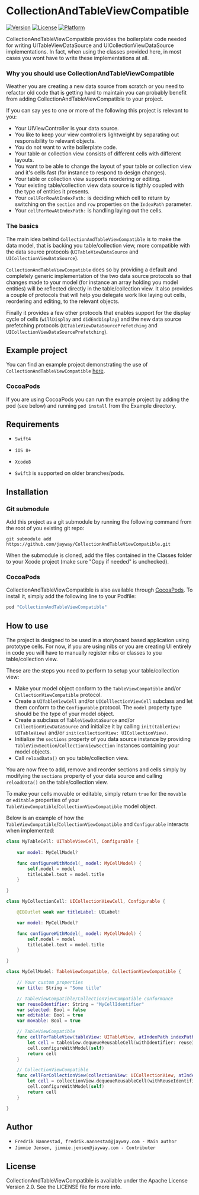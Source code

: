 # CollectionAndTableViewCompatible

[![Version](https://img.shields.io/cocoapods/v/CollectionAndTableViewCompatible.svg?style=flat)](http://cocoapods.org/pods/CollectionAndTableViewCompatible)
[![License](https://img.shields.io/cocoapods/l/CollectionAndTableViewCompatible.svg?style=flat)](http://cocoapods.org/pods/CollectionAndTableViewCompatible)
[![Platform](https://img.shields.io/cocoapods/p/CollectionAndTableViewCompatible.svg?style=flat)](http://cocoapods.org/pods/CollectionAndTableViewCompatible)

CollectionAndTableViewCompatible provides the boilerplate code needed for writing UITableViewDataSource and UICollectionViewDataSource implementations. In fact, when using the classes provided here, in most cases you wont have to write these implementations at all.

### Why you should use CollectionAndTableViewCompatible

Weather you are creating a new data source from scratch or you need to refactor old code that is getting hard to maintain you can probably benefit from adding CollectionAndTableViewCompatible to your project. 

If you can say yes to one or more of the following this project is relevant to you:

- Your UIViewController is your data source.
- You like to keep your view controllers lightweight by separating out responsibility to relevant objects.
- You do not want to write boilerplate code. 
- Your table or collection view consists of different cells with different layouts.
- You want to be able to change the layout of your table or collection view and it's cells fast (for instance to respond to design changes).
- Your table or collection view supports reordering or editing.
- Your existing table/collection view data source is tigthly coupled with the type of entities it presents. 
- Your `cellForRowAtIndexPath:` is deciding which cell to return by switching on the `section` and `row` properties on the `IndexPath` parameter.
- Your `cellForRowAtIndexPath:` is handling laying out the cells.

### The basics

The main idea behind `CollectionAndTableViewCompatible` is to make the data model, that is backing you table/collection view, more compatible with the data source protocols (`UITableViewDataSource` and `UICollectionViewDataSource`). 

`CollectionAndTableViewCompatible` does so by providing a default and completely generic implementation of the two data source protocols so that changes made to your model (for instance an array holding you model entities) will be reflected directly in the table/collection view. It also provides a couple of protocols that will help you delegate work like laying out cells, reordering and editing, to the relevant objects.

Finally it provides a few other protocols that enables support for the display cycle of cells (`willDisplay` and `didEndDisplay`) and the new data source prefetching protocols (`UITableViewDataSourcePrefetching` and `UICollectionViewDataSourcePrefetching`).

## Example project

You can find an example project demonstrating the use of `CollectionAndTableViewCompatible` [here](https://github.com/jayway/CollectionAndTableViewCompatibleExample).

### CocoaPods
If you are using CocoaPods you can run the example project by adding the pod (see below) and running `pod install` from the Example directory.

## Requirements

- `Swift4`
- `iOS 8+`
- `Xcode8`

- `Swift3` is supported on older branches/pods.

## Installation

### Git submodule

Add this project as a git submodule by running the following command from the root of you existing git repo:

```shell
git submodule add https://github.com/jayway/CollectionAndTableViewCompatible.git
```

When the submodule is cloned, add the files contained in the Classes folder to your Xcode project (make sure "Copy if needed" is unchecked).

### CocoaPods

CollectionAndTableViewCompatible is also available through [CocoaPods](http://cocoapods.org). To install
it, simply add the following line to your Podfile:

```ruby
pod "CollectionAndTableViewCompatible"
```

## How to use

The project is designed to be used in a storyboard based application using prototype cells. For now, if you are using nibs or you are creating UI entirely in code you will have to manually register nibs or classes to you table/collection view.

These are the steps you need to perform to setup your table/collection view:

- Make your model object conform to the `TableViewCompatible` and/or `CollectionViewCompatible` protocol. 
- Create a `UITableViewCell` and/or `UIColllectionViewCell` subclass and let them conform to the `Configurable` protocol. The `model` property type should be the type of your model object. 
- Create a subclass of `TableViewDataSource` and/or `CollectionViewDataSource` and initialize it by calling `init(tableView: UITableView)` and/or `init(collectionView: UICollectionView)`.
- Initialize the `sections` property of you data source instance by providing `TableViewSection`/`CollectionViewSection` instances containing your model objects.
- Call `reloadData()` on you table/collection view.

You are now free to add, remove and reorder sections and cells simply by modifying the `sections` property of your data source and calling `reloadData()` on the table/collection view.

To make your cells movable or editable, simply return `true` for the `movable` or `editable` properties of your `TableViewCompatible`/`CollectionViewCompatible` model object.

Below is an example of how the `TableViewCompatible`/`CollectionViewCompatible` and `Configurable` interacts when implemented:

```swift
class MyTableCell: UITableViewCell, Configurable {
    
    var model: MyCellModel?

    func configureWithModel(_ model: MyCellModel) {
        self.model = model
        titleLabel.text = model.title
    }

}

class MyCollectionCell: UICollectionViewCell, Configurable {

    @IBOutlet weak var titleLabel: UILabel!

    var model: MyCellModel?

    func configureWithModel(_ model: MyCellModel) {
        self.model = model
        titleLabel.text = model.title
    }

}

class MyCellModel: TableViewCompatible, CollectionViewCompatible {

    // Your custom properties
    var title: String = "Some title"

    // TableViewCompatible/CollectionViewCompatible conformance
    var reuseIdentifier: String = "MyCellIdentifier"
    var selected: Bool = false
    var editable: Bool = true
    var movable: Bool = true

    // TableViewCompatible
    func cellForTableView(tableView: UITableView, atIndexPath indexPath: IndexPath) -> UITableViewCell {
        let cell = tableView.dequeueReusableCell(withIdentifier: reuseIdentifier, for: indexPath) as! MyTableCell
        cell.configureWithModel(self)
        return cell
    }

    // CollectionViewCompatible
    func cellForCollectionView(collectionView: UICollectionView, atIndexPath indexPath: IndexPath) -> UICollectionViewCell {
        let cell = collectionView.dequeueReusableCell(withReuseIdentifier: reuseIdentifier, for: indexPath) as! MyCollectionCell
        cell.configureWithModel(self)
        return cell
    }

}
```

## Author

- `Fredrik Nannestad, fredrik.nannestad@jayway.com - Main author`
- `Jimmie Jensen, jimmie.jensen@jayway.com - Contributer`

## License

CollectionAndTableViewCompatible is available under the Apache License Version 2.0. See the LICENSE file for more info.
